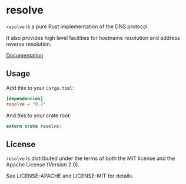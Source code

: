 # resolve

`resolve` is a pure Rust implementation of the DNS protocol.

It also provides high level facilities for hostname resolution and address
reverse resolution.

[Documentation](http://docs.rs/resolve/)

## Usage

Add this to your `Cargo.toml`:

```toml
[dependencies]
resolve = "0.2"
```

And this to your crate root:

```rust
extern crate resolve;
```

## License

`resolve` is distributed under the terms of both the MIT license and the
Apache License (Version 2.0).

See LICENSE-APACHE and LICENSE-MIT for details.
